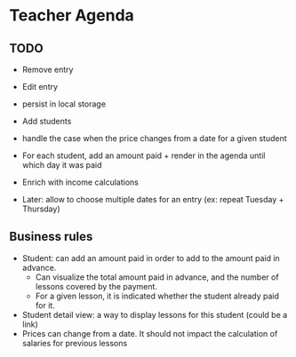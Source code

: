 # Teacher Agenda

## TODO

- Remove entry
- Edit entry
- persist in local storage
- Add students
- handle the case when the price changes from a date for a given student
- For each student, add an amount paid + render in the agenda until which day it was paid
- Enrich with income calculations

- Later: allow to choose multiple dates for an entry (ex: repeat Tuesday + Thursday)

## Business rules

- Student: can add an amount paid in order to add to the amount paid in advance.
    - Can visualize the total amount paid in advance, and the number of lessons covered by the payment.
    - For a given lesson, it is indicated whether the student already paid for it.
- Student detail view: a way to display lessons for this student (could be a link)
- Prices can change from a date. It should not impact the calculation of salaries for previous lessons
